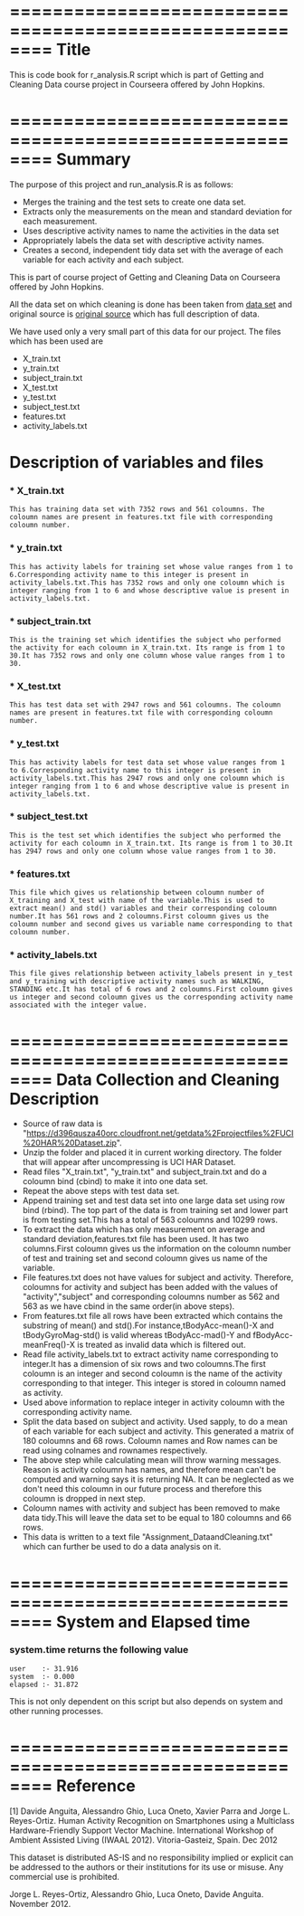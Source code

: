 ========================================================
Title 
========================================================

This is code book for r_analysis.R script which is part of Getting and Cleaning Data course project in Courseera offered by John Hopkins.

========================================================
Summary
========================================================
The purpose of this project and run_analysis.R is as follows:

* Merges the training and the test sets to create one data set.
* Extracts only the measurements on the mean and standard deviation for each measurement. 
* Uses descriptive activity names to name the activities in the data set
* Appropriately labels the data set with descriptive activity names. 
* Creates a second, independent tidy data set with the average of each variable for each
  activity and each subject. 

This is part of course project of Getting and Cleaning Data on Courseera offered by John Hopkins.

All the data set on which cleaning is done has been taken from 
[data set](https://d396qusza40orc.cloudfront.net/getdata%2Fprojectfiles%2FUCI%20HAR%20Dataset.zip) 
and original source is 
[original source](http://archive.ics.uci.edu/ml/datasets/Human+Activity+Recognition+Using+Smartphones) 
which has full description of data.

We have used only a very small part of this data for our project. The files which has been used are
* X_train.txt
* y_train.txt
* subject_train.txt
* X_test.txt
* y_test.txt
* subject_test.txt
* features.txt
* activity_labels.txt


Description of variables and files
========================================================

### * X_train.txt
    This has training data set with 7352 rows and 561 coloumns. The coloumn names are present in features.txt file with corresponding coloumn number.
    
### * y_train.txt
    This has activity labels for training set whose value ranges from 1 to 6.Corresponding activity name to this integer is present in activity_labels.txt.This has 7352 rows and only one coloumn which is integer ranging from 1 to 6 and whose descriptive value is present in activity_labels.txt.
    
### * subject_train.txt
    This is the training set which identifies the subject who performed the activity for each coloumn in X_train.txt. Its range is from 1 to 30.It has 7352 rows and only one column whose value ranges from 1 to 30.
      
### * X_test.txt
    This has test data set with 2947 rows and 561 coloumns. The coloumn names are present in features.txt file with corresponding coloumn number.
    
### * y_test.txt
    This has activity labels for test data set whose value ranges from 1 to 6.Corresponding activity name to this integer is present in activity_labels.txt.This has 2947 rows and only one coloumn which is integer ranging from 1 to 6 and whose descriptive value is present in activity_labels.txt.
    
### * subject_test.txt
    This is the test set which identifies the subject who performed the activity for each coloumn in X_train.txt. Its range is from 1 to 30.It has 2947 rows and only one column whose value ranges from 1 to 30.
    
### * features.txt
    This file which gives us relationship between coloumn number of X_training and X_test with name of the variable.This is used to extract mean() and std() variables and their corresponding coloumn number.It has 561 rows and 2 coloumns.First coloumn gives us the coloumn number and second gives us variable name corresponding to that coloumn number.

### * activity_labels.txt
    This file gives relationship between activity_labels present in y_test and y_training with descriptive activity names such as WALKING, STANDING etc.It has total of 6 rows and 2 coloumns.First coloumn gives us integer and second coloumn gives us the corresponding activity name associated with the integer value.

========================================================
Data Collection and Cleaning Description
========================================================

* Source of raw data is "https://d396qusza40orc.cloudfront.net/getdata%2Fprojectfiles%2FUCI%20HAR%20Dataset.zip".
* Unzip the folder and placed it in current working directory. The folder that will appear after uncompressing is UCI HAR Dataset.
* Read files "X_train.txt", "y_train.txt" and subject_train.txt and do a coloumn bind (cbind) to make it into one data set.
* Repeat the above steps with test data set.
* Append training set and test data set into one large data set using row bind (rbind). The top part of the data is from training set and lower part is from testing set.This has a total of 563 coloumns and 10299 rows.
* To extract the data which has only measurement on average and standard deviation,features.txt file has been used. It has two columns.First coloumn gives us the information on the coloumn number of test and training set and second coloumn gives us name of the variable. 
* File features.txt does not have values for subject and activity. Therefore, coloumns for activity and subject has been added with the values of "activity","subject" and corresponding coloumns number as 562 and 563 as we have cbind in the same order(in above steps).  
* From features.txt file all rows have been extracted which contains the substring of mean() and std().For instance,tBodyAcc-mean()-X and tBodyGyroMag-std() is valid whereas tBodyAcc-mad()-Y and fBodyAcc-meanFreq()-X is treated as invalid data which is filtered out.
* Read file activity_labels.txt to extract activity name corresponding to integer.It has a dimension of six rows and two coloumns.The first coloumn is an integer and second coloumn is the name of the activity corresponding to that integer. This integer is stored in coloumn named as activity.
* Used above information to replace integer in activity coloumn with the corresponding activity name.
* Split the data based on subject and activity. Used sapply, to do a mean of each variable for  each subject and activity. This generated a matrix of 180 coloumns and 68 rows. Coloumn names and Row names can be read using colnames and rownames respectively. 
* The above step while calculating mean will throw warning messages. Reason is activity coloumn has names, and therefore mean can't be computed and warning says it is returning NA. It can be neglected as we don't need this coloumn in our future process and therefore this coloumn is dropped in next step.
* Coloumn names with activity and subject has been removed to make data tidy.This will leave the data set to be equal to 180 coloumns and 66 rows.
* This data is written to a text file  "Assignment_DataandCleaning.txt" which can further be used to do a data analysis on it.

========================================================
System and Elapsed time
========================================================
### system.time returns the following value
    user    :- 31.916
    system  :- 0.000
    elapsed :- 31.872
 
 This is not only dependent on this script but also depends on system and other running processes.

========================================================
Reference
========================================================
[1] Davide Anguita, Alessandro Ghio, Luca Oneto, Xavier Parra and Jorge L. Reyes-Ortiz. Human Activity Recognition on Smartphones using a Multiclass Hardware-Friendly Support Vector Machine. International Workshop of Ambient Assisted Living (IWAAL 2012). Vitoria-Gasteiz, Spain. Dec 2012

This dataset is distributed AS-IS and no responsibility implied or explicit can be addressed to the authors or their institutions for its use or misuse. Any commercial use is prohibited.

Jorge L. Reyes-Ortiz, Alessandro Ghio, Luca Oneto, Davide Anguita. November 2012.



